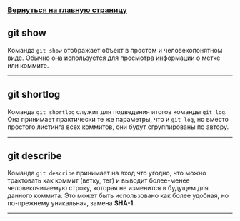 ### [Вернуться на главную страницу](readme.md)

## git show

Команда `git show` отображает объект в простом и человекопонятном виде. Обычно она используется для просмотра информации о метке или коммите.

___

## git shortlog

Команда `git shortlog` служит для подведения итогов команды `git log`. Она принимает практически те же параметры, что и `git log`, но вместо простого листинга всех коммитов, они будут сгруппированы по автору.

___

## git describe

Команда `git describe` принимает на вход что угодно, что можно трактовать как коммит (ветку, тег) и выводит более-менее человекочитаемую строку, которая не изменится в будущем для данного коммита. Это может быть использовано как более удобная, но по-прежнему уникальная, замена **SHA-1**.

___